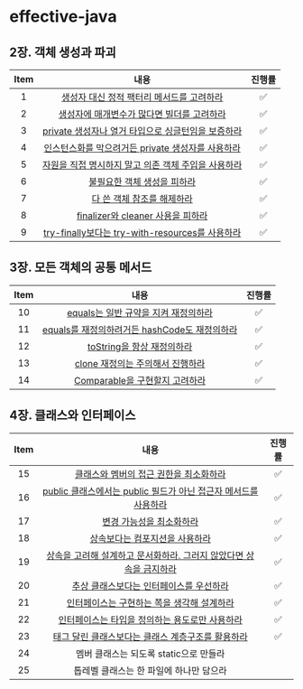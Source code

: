 # effective-java

## 2장. 객체 생성과 파괴

| Item |                                                  내용                                                   | 진행률 |
|:----:|:-----------------------------------------------------------------------------------------------------:|:---:|
|  1   |                 [생성자 대신 정적 팩터리 메서드를 고려하라](chapter02/item1_생성자_대신_정적_팩터리_메서드를_고려하라.md)                 |  ✅  |
|  2   |                 [생성자에 매개변수가 많다면 빌더를 고려하라](chapter02/item2_생성자에_매개변수가_많다면_빌더를_고려하라.md)                 |  ✅  |
|  3   |         [private 생성자나 열거 타입으로 싱글턴임을 보증하라](chapter02/item3_private_생성자나_열거_타입으로_싱글턴임을_보증하라.md)         |  ✅  |
|  4   |          [인스턴스화를 막으려거든 private 생성자를 사용하라](chapter02/item4_인스턴스화를_막으려거든_private_생성자를_사용하라.md)          |  ✅  |
|  5   |           [자원을 직접 명시하지 말고 의존 객체 주입을 사용하라](chapter02/item5_자원을_직접_명시하지_말고_의존_객체_주입을_사용하라.md)           |  ✅  |
|  6   |                         [불필요한 객체 생성을 피하라](chapter02/item6_불필요한_객체_생성을_피하라.md)                         |  ✅  |
|  7   |                         [다 쓴 객체 참조를 해제하라](chapter02/item7_다_쓴_객체_참조를_해제하라.md)                         |  ✅  |
|  8   |              [finalizer와 cleaner 사용을 피하라](chapter02/item8_finalizer와_cleaner_사용을_피하라.md)              |  ✅  |
|  9   | [try-finally보다는 try-with-resources를 사용하라](chapter02/item9_try-finally보다는_try-with-resources를_사용하라.md) |  ✅  |

## 3장. 모든 객체의 공통 메서드

| Item |                                           내용                                           | 진행률 |
|:----:|:--------------------------------------------------------------------------------------:|:---:|
|  10  |         [equals는 일반 규약을 지켜 재정의하라](chapter03/item10_equals는_일반_규약을_지켜_재정의하라.md)         |  ✅  |
|  11  | [equals를 재정의하려거든 hashCode도 재정의하라](chapter03/item11_equals를_재정의하려거든_hashCode도_재정의하라.md) |  ✅  |
|  12  |              [toString을 항상 재정의하라](chapter03/item12_toString을_항상_재정의하라.md)              |  ✅  |
|  13  |            [clone 재정의는 주의해서 진행하라](chapter03/item13_clone_재정의는_주의해서_진행하라.md)            |  ✅  |
|  14  |           [Comparable을 구현할지 고려하라](chapter03/item14_Comparable을_구현할지_고려하라.md)           |  ✅  |

## 4장. 클래스와 인터페이스

| Item |                                                     내용                                                     | 진행률 |
|:----:|:----------------------------------------------------------------------------------------------------------:|:---:|
|  15  |                     [클래스와 멤버의 접근 권한을 최소화하라](chapter04/item15_클래스와_멤버의_접근_권한을_최소화하라.md)                     |  ✅  |
|  16  | [public 클래스에서는 public 필드가 아닌 접근자 메서드를 사용하라](chapter04/item16_public_클래스에서는_public_필드가_아닌_접근자_메서드를_사용하라.md) |  ✅  |
|  17  |                             [변경 가능성을 최소화하라](chapter04/item17_변경_가능성을_최소화하라.md)                             |  ✅  |
|  18  |                          [상속보다는 컴포지션을 사용하라](chapter04/item18_상속보다는_컴포지션을_사용하라.md)                          |  ✅  |
|  19  |     [상속을 고려해 설계하고 문서화하라. 그러지 않았다면 상속을 금지하라](chapter04/item19_상속을_고려해_설계하고_문서화하라._그러지않았다면_상속을_금지하라.md)      |  ✅  |
|  20  |                     [추상 클래스보다는 인터페이스를 우선하라](chapter04/item20_추상_클래스보다는_인터페이스를_우선하라.md)                     |  ✅  |
|  21  |                   [인터페이스는 구현하는 쪽을 생각해 설계하라](chapter04/item21_인터페이스는_구현하는_쪽을_생각해_설계하라.md)                   |  ✅  |
|  22  |                  [인터페이스는 타입을 정의하는 용도로만 사용하라](chapter04/item22_인터페이스는_타입을_정의하는_용도로만_사용하라)                   |  ✅  |
|  23  |               [태그 달린 클래스보다는 클래스 계층구조를 활용하라](chapter04/item23_태그_달린_클래스보다는_클래스_계층구조를_활용하라.md)               |  ✅  |
|  24  |                                          멤버 클래스는 되도록 static으로 만들라                                          |     |
|  25  |                                           톱레벨 클래스는 한 파일에 하나만 담으라                                           |     |

